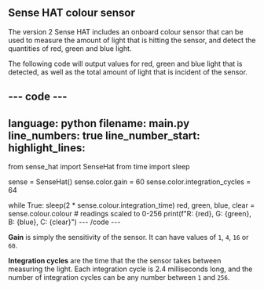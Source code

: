 ## Sense HAT colour sensor

The version 2 Sense HAT includes an onboard colour sensor that can be used to measure the amount of light that is hitting the sensor, and detect the quantities of red, green and blue light.

The following code will output values for red, green and blue light that is detected, as well as the total amount of light that is incident of the sensor.

--- code ---
---
language: python
filename: main.py
line_numbers: true
line_number_start: 
highlight_lines: 
---
from sense_hat import SenseHat
from time import sleep

sense = SenseHat()
sense.color.gain = 60
sense.color.integration_cycles = 64

while True:
    sleep(2 * sense.colour.integration_time)
    red, green, blue, clear = sense.colour.colour # readings scaled to 0-256
    print(f"R: {red}, G: {green}, B: {blue}, C: {clear}")
--- /code ---

**Gain** is simply the sensitivity of the sensor. It can have values of `1`, `4`, `16` or `60`.

**Integration cycles** are the time that the the sensor takes between measuring the light. Each integration cycle is 2.4 milliseconds long, and the number of integration cycles can be any number between `1` and `256`.
